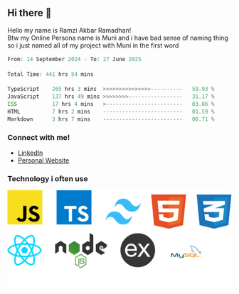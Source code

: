 ## Hi there 👋
Hello my name is Ramzi Akbar Ramadhan!\
Btw my Online Persona name is Muni and i have bad sense of naming thing so i just named all of my project with Muni in the first word
<!--START_SECTION:Muni-->

```Javascript
From: 14 September 2024 - To: 27 June 2025

Total Time: 441 hrs 54 mins

TypeScript    265 hrs 3 mins  >>>>>>>>>>>>>>>----------   59.93 %
JavaScript    137 hrs 49 mins >>>>>>>>-----------------   31.17 %
CSS           17 hrs 4 mins   >------------------------   03.86 %
HTML          7 hrs 2 mins    -------------------------   01.59 %
Markdown      3 hrs 7 mins    -------------------------   00.71 %
```

<!--END_SECTION:Muni-->
### Connect with me!
* [LinkedIn](https://www.linkedin.com/in/ramzi-akbar-ramadhan-b8b05a243/)
* [Personal Website](https://www.muniporto.my.id/)
### Technology i often use
![Technology List](assets/techlist.png)
